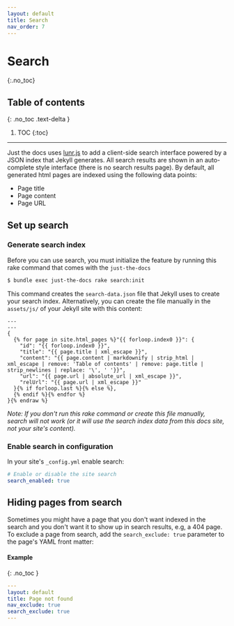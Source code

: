 ```yaml
---
layout: default
title: Search
nav_order: 7
---
```


# Search
{:.no_toc}

## Table of contents
{: .no_toc .text-delta }

1. TOC
{:toc}

---

Just the docs uses [lunr.js](http://lunrjs.com) to add a client-side search interface powered by a JSON index that Jekyll generates. All search results are shown in an auto-complete style interface (there is no search results page). By default, all generated html pages are indexed  using the following data points:

- Page title
- Page content
- Page URL

## Set up search

### Generate search index

Before you can use search, you must initialize the feature by running this
rake command that comes with the `just-the-docs`

```bash
$ bundle exec just-the-docs rake search:init
```

This command creates the `search-data.json` file that Jekyll uses to create
your search index. Alternatively, you can create the file manually in the
`assets/js/` of your Jekyll site with this content:

```{% raw %}
---
---
{
  {% for page in site.html_pages %}"{{ forloop.index0 }}": {
    "id": "{{ forloop.index0 }}",
    "title": "{{ page.title | xml_escape }}",
    "content": "{{ page.content | markdownify | strip_html | xml_escape | remove: 'Table of contents' | remove: page.title | strip_newlines | replace: '\', ' '}}",
    "url": "{{ page.url | absolute_url | xml_escape }}",
    "relUrl": "{{ page.url | xml_escape }}"
  }{% if forloop.last %}{% else %},
  {% endif %}{% endfor %}
}{% endraw %}
```

_Note: If you don't run this rake command or create this file manually, search will not work (or it will use the search index data from this docs site, not your site's content)._

### Enable search in configuration

In your site's `_config.yml` enable search:

```yml
# Enable or disable the site search
search_enabled: true
```

## Hiding pages from search

Sometimes you might have a page that you don't want indexed in the search and you don't want it to show up in search results, e.g, a 404 page. To exclude a page from search, add the `search_exclude: true` parameter to the page's YAML front matter:

#### Example
{: .no_toc }
```yaml
---
layout: default
title: Page not found
nav_exclude: true
search_exclude: true
---
```
